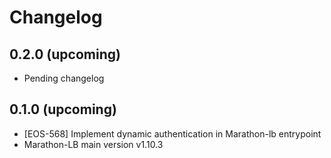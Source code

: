 # Changelog

## 0.2.0 (upcoming)

* Pending changelog

## 0.1.0 (upcoming)

* [EOS-568] Implement dynamic authentication in Marathon-lb entrypoint
* Marathon-LB main version v1.10.3

